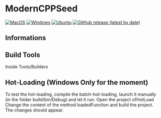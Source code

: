 # ModernCPPSeed

[![MacOS](https://github.com/Paingouin/ModernCPPSeed/workflows/MacOS/badge.svg)](https://github.com/Paingouin/ModernCPPSeed/actions)
[![Windows](https://github.com/Paingouin/ModernCPPSeed/workflows/Windows/badge.svg)](https://github.com/Paingouin/ModernCPPSeed/actions)
[![Ubuntu](https://github.com/Paingouin/ModernCPPSeed/workflows/Ubuntu/badge.svg)](https://github.com/Paingouin/ModernCPPSeed/actions)
[![GitHub release (latest by date)](https://img.shields.io/github/v/release/Paingouin/ModernCPPSeed)](https://github.com/ModernCPPSeed/Particles/releases)

## Informations

## Build Tools
Inside Tools/Builders

## Hot-Loading (Windows Only for the moment)
To test the hot-loading, compile the batch-hot-loading, launch it manually (in the folder build/bin/Debug) and let it run.
Open the project ofHotLoad
Change the content of the method loadedFunction and build the project.
The changes should appear.
